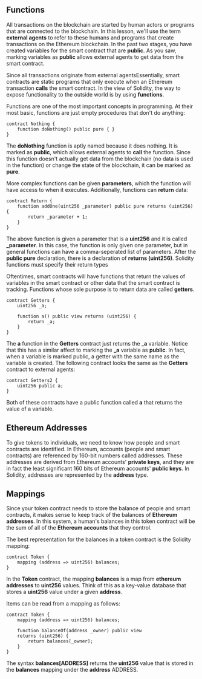 ## Functions
All transactions on the blockchain are started by human actors or programs that are connected to the blockchain. In this lesson, we'll use the term **external agents** to refer to these humans and programs that create transactions on the Ethereum blockchain. In the past two stages, you have created variables for the smart contract that are **public**. As you saw, marking variables as **public** allows external agents to get data from the smart contract. 

Since all transactions originate from external agentsEssentially, smart contracts are static programs that only execute when an Ethereum transaction **calls** the smart contract. In the view of Solidity, the way to expose functionality to the outside world is by using **functions**. 

Functions are one of the most important concepts in programming. At their most basic, functions are just empty procedures that don't do anything:

``` 
contract Nothing {
    function doNothing() public pure { }
}
```

The **doNothing** function is aptly named because it does nothing. It is marked as **public**, which allows external agents to **call** the function. Since this function doesn't actually get data from the blockchain (no data is used in the function) or change the state of the blockchain, it can be marked as **pure**. 

More complex functions can be given **parameters**, which the function will have access to when it executes. Additionally, functions can **return** data: 

```
contract Return {
    function addOne(uint256 _parameter) public pure returns (uint256) {
        return _parameter + 1;
    }
}
```

The above function is given a parameter that is a **uint256** and it is called **_parameter**. In this case, the function is only given one parameter, but in general functions can have a comma-seperated list of parameters. After the **public pure** declaration, there is a declaration of **returns (uint256)**. Solidity functions must specify their return types

Oftentimes, smart contracts will have functions that return the values of variables in the smart contract or other data that the smart contract is tracking. Functions whose sole purpose is to return data are called **getters**. 

```
contract Getters {
    uint256 _a;
    
    function a() public view returns (uint256) { 
        return _a;
    }
}
```

The **a** function in the **Getters** contract just returns the **_a** variable. Notice that this has a similar affect to marking the **_a** variable as **public**. In fact, when a variable is marked public, a getter with the same name as the variable is created. The following contract looks the same as the **Getters** contract to external agents: 

```
contract Getters2 { 
    uint256 public a;
}
```

Both of these contracts have a public function called **a** that returns the value of a variable. 

## Ethereum Addresses
To give tokens to individuals, we need to know how people and smart contracts are identified. In Ethereum, accounts (people and smart contracts) are referenced by 160-bit numbers called addresses. These addresses are derived from Ethereum accounts' **private keys**, and they are in fact the least significant 160 bits of Ethereum accounts' **public keys**. In Solidity, addresses are represented by the **address** type.

## Mappings
Since your token contract needs to store the balance of people and smart contracts, it makes sense to keep track of the balances of **Ethereum addresses**. In this system, a human's balances in this token contract will be the sum of all of the **Ethereum accounts** that they control. 

The best representation for the balances in a token contract is the Solidity mapping: 

```
contract Token {
    mapping (address => uint256) balances;
}
```

In the **Token** contract, the mapping **balances** is a map from **ethereum addresses** to **uint256** values. Think of this as a key-value database that stores a **uint256** value under a given **address**. 

Items can be read from a mapping as follows:

```
contract Token {
    mapping (address => uint256) balances;

    function balanceOf(address _owner) public view 
    returns (uint256) {
        return balances[_owner];
    }
}
``` 

The syntax **balances\[ADDRESS\]** returns the **uint256** value that is stored in the **balances** mapping under the **address** ADDRESS. 